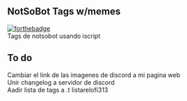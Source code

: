 ## NotSoBot Tags w/memes
[![forthebadge](https://forthebadge.com/images/badges/built-with-love.svg)](https://forthebadge.com)  
Tags de notsobot usando iscript
## To do 
Cambiar el link de las imagenes de discord a mi pagina web  
Unir changelog a servidor de discord  
Aadir lista de tags a .t listarelofi313


